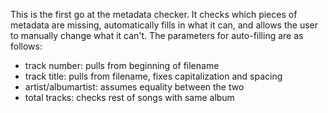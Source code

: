 This is the first go at the metadata checker. It checks which pieces of metadata are missing, automatically fills in what it can, and allows the user to manually change what it can't. The parameters for auto-filling are as follows:
- track number: pulls from beginning of filename
- track title: pulls from filename, fixes capitalization and spacing
- artist/albumartist: assumes equality between the two
- total tracks: checks rest of songs with same album
